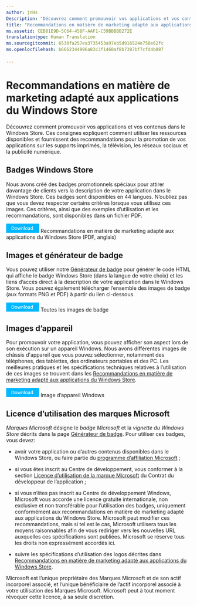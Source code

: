 ```yaml
---
author: jnHs
Description: "Découvrez comment promouvoir vos applications et vos contenus dans le Windows Store. Ces consignes expliquent comment utiliser les ressources disponibles et fournissent des recommandations pour la promotion de vos applications sur les supports imprimés, la télévision, les réseaux sociaux et la publicité numérique."
title: "Recommandations en matière de marketing adapté aux applications du Windows Store"
ms.assetid: CEB81E9D-5C64-458F-AAF1-C59BBBBB272E
translationtype: Human Translation
ms.sourcegitcommit: 6530fa257ea3735453a97eb5d916524e750e62fc
ms.openlocfilehash: b6662344996a83c3f1460af8b7387bf7cfd4b087

---
```


# Recommandations en matière de marketing adapté aux applications du Windows Store

Découvrez comment promouvoir vos applications et vos contenus dans le Windows Store. Ces consignes expliquent comment utiliser les ressources disponibles et fournissent des recommandations pour la promotion de vos applications sur les supports imprimés, la télévision, les réseaux sociaux et la publicité numérique.

## Badges Windows Store

Nous avons créé des badges promotionnels spéciaux pour attirer davantage de clients vers la description de votre application dans le Windows Store. Ces badges sont disponibles en 44 langues. N’oubliez pas que vous devez respecter certains critères lorsque vous utilisez ces images. Ces critères, ainsi que des exemples d’utilisation et les recommandations, sont disponibles dans un fichier PDF.

[![Bouton Télécharger](images/downloadbutton.png)](http://go.microsoft.com/fwlink/p/?LinkId=529769) Recommandations en matière de marketing adapté aux applications du Windows Store (PDF, anglais)

## Images et générateur de badge

Vous pouvez utiliser notre [Générateur de badge](http://go.microsoft.com/fwlink/p/?LinkID=534236) pour générer le code HTML qui affiche le badge Windows Store (dans la langue de votre choix) et les liens d’accès direct à la description de votre application dans le Windows Store. Vous pouvez également télécharger l’ensemble des images de badge (aux formats PNG et PDF) à partir du lien ci-dessous.

[![Bouton Télécharger](images/downloadbutton.png)](http://go.microsoft.com/fwlink/p/?LinkId=529771) Toutes les images de badge

## Images d’appareil

Pour promouvoir votre application, vous pouvez afficher son aspect lors de son exécution sur un appareil Windows. Nous avons différentes images de châssis d'appareil que vous pouvez sélectionner, notamment des téléphones, des tablettes, des ordinateurs portables et des PC. Les meilleures pratiques et les spécifications techniques relatives à l’utilisation de ces images se trouvent dans les [Recommandations en matière de marketing adapté aux applications du Windows Store](http://go.microsoft.com/fwlink/p/?LinkId=529769).

[![Bouton Télécharger](images/downloadbutton.png)](https://go.microsoft.com/fwlink/p/?LinkId=533057) Image d’appareil Windows

## Licence d’utilisation des marques Microsoft

*Marques Microsoft* désigne le *badge Microsoft* et la *vignette du Windows Store* décrits dans la page [Générateur de badge](http://go.microsoft.com/fwlink/p/?LinkID=534236). Pour utiliser ces badges, vous devez:

-   avoir votre application ou d’autres contenus disponibles dans le Windows Store, ou faire partie du [programme d’affiliation Microsoft](http://go.microsoft.com/fwlink/p/?LinkId=624463) ;

-   si vous êtes inscrit au Centre de développement, vous conformer à la section [Licence d’utilisation de la marque Microsoft](https://msdn.microsoft.com/library/windows/apps/hh694058.aspx#license_to_mark) du Contrat du développeur de l’application ;

-   si vous n’êtes pas inscrit au Centre de développement Windows, Microsoft vous accorde une licence gratuite internationale, non exclusive et non transférable pour l’utilisation des badges, uniquement conformément aux recommandations en matière de marketing adapté aux applications du Windows Store. Microsoft peut modifier ces recommandations, mais si tel est le cas, Microsoft utilisera tous les moyens raisonnables afin de vous rediriger vers les nouvelles URL auxquelles ces spécifications sont publiées. Microsoft se réserve tous les droits non expressément accordés ici.

-   suivre les spécifications d’utilisation des logos décrites dans [Recommandations en matière de marketing adapté aux applications du Windows Store](http://go.microsoft.com/fwlink/p/?LinkId=529769).

Microsoft est l’unique propriétaire des Marques Microsoft et de son actif incorporel associé, et l’unique bénéficiaire de l’actif incorporel associé à votre utilisation des Marques Microsoft. Microsoft peut à tout moment révoquer cette licence, à sa seule discrétion.

 

 







<!--HONumber=Aug16_HO3-->


